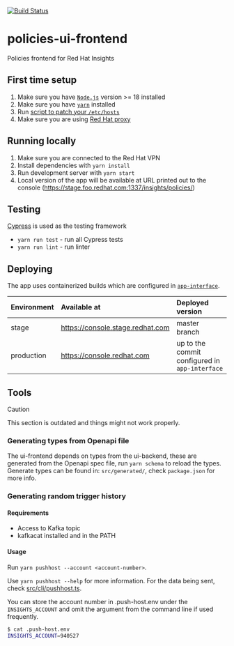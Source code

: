 [![Build Status](https://travis-ci.org/RedHatInsights/policies-ui-frontend.svg?branch=master)](https://travis-ci.com/RedHatInsights/policies-ui-frontend)

# policies-ui-frontend
Policies frontend for Red Hat Insights

## First time setup
1. Make sure you have [`Node.js`](https://nodejs.org/en/) version >= 18 installed
2. Make sure you have [`yarn`](https://classic.yarnpkg.com/lang/en/docs/install/) installed
3. Run [script to patch your `/etc/hosts`](https://github.com/RedHatInsights/insights-proxy/blob/master/scripts/patch-etc-hosts.sh)
4. Make sure you are using [Red Hat proxy](http://hdn.corp.redhat.com/proxy.pac)

## Running locally
1. Make sure you are connected to the Red Hat VPN
2. Install dependencies with `yarn install`
3. Run development server with `yarn start`
4. Local version of the app will be available at URL printed out to the console (https://stage.foo.redhat.com:1337/insights/policies/)

## Testing
[Cypress](https://cypress.io/) is used as the testing framework
- ```yarn run test``` - run all Cypress tests
- ```yarn run lint``` - run linter

## Deploying
The app uses containerized builds which are configured in [`app-interface`](https://gitlab.cee.redhat.com/service/app-interface/-/blob/master/data/services/insights/policies/deploy-clowder.yml).

| Environment | Available at                     | Deployed version
| :---------- | :--------------------------------| :----------
| stage       | https://console.stage.redhat.com | master branch
| production  | https://console.redhat.com       | up to the commit configured in `app-interface`

## Tools

> [!CAUTION]
> This section is outdated and things might not work properly.

### Generating types from Openapi file

The ui-frontend depends on types from the ui-backend, these are generated from the Openapi spec file, run `yarn schema` to reload the types.
Generate types can be found in: `src/generated/`, check `package.json` for more info.

### Generating random trigger history

#### Requirements
 - Access to Kafka topic
 - kafkacat installed and in the PATH

#### Usage
Run `yarn pushhost --account <account-number>`.

Use `yarn pushhost --help` for more information. For the data being sent,
check [src/cli/pushhost.ts](src/cli/pushhost.ts).

You can store the account number in .push-host.env under the `INSIGHTS_ACCOUNT` and omit the argument from the command line if used frequently.

```bash
$ cat .push-host.env
INSIGHTS_ACCOUNT=940527
```
